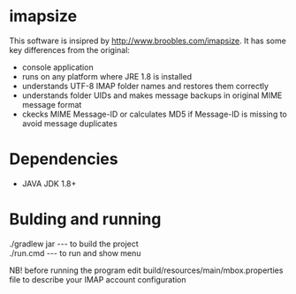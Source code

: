 # imapsize
This software is insipred by http://www.broobles.com/imapsize. It has some key differences from the original:
* console application
* runs on any platform where JRE 1.8 is installed
* understands UTF-8 IMAP folder names and restores them correctly
* understands folder UIDs and makes message backups in original MIME message format
* ckecks MIME Message-ID or calculates MD5 if Message-ID is missing to avoid message duplicates

# Dependencies
* JAVA JDK 1.8+

# Bulding and running
./gradlew jar  --- to build the project \
./run.cmd      --- to run and show menu

NB! before running the program edit build/resources/main/mbox.properties file to describe your IMAP account configuration
